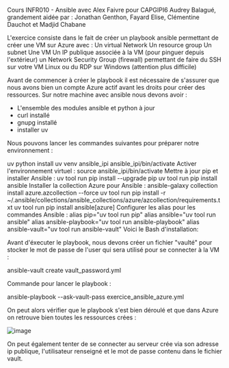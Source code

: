 Cours INFR010 - Ansible avec Alex Faivre pour CAPGIPI6
Audrey Balagué, grandement aidée par : Jonathan Genthon, Fayard Elise, Clémentine Dauchot et Madjid Chabane

L'exercice consiste dans le fait de créer un playbook ansible permettant de créer une VM sur Azure avec :
Un virtual Network
Un resource group
Un subnet
Une VM
Un IP publique associée à la VM (pour pinguer depuis l'extérieur)
un Network Security Group (firewall) permettant de faire du SSH sur votre VM Linux ou du RDP sur Windows (attention plus difficile)

Avant de commencer à créer le playbook il est nécessaire de s'assurer que nous avons bien un compte Azure actif avant les droits pour créer des ressources.
Sur notre machine avec ansible nous devons avoir :
- L'ensemble des modules ansible et python à jour
- curl installé
- gnupg installé
- installer uv

Nous pouvons lancer les commandes suivantes pour préparer notre environnement : 

uv python install
uv venv ansible_ipi
ansible_ipi/bin/activate
Activer l'environnement virtuel :
source ansible_ipi/bin/activate
Mettre à jour pip et installer Ansible :
uv tool run pip install --upgrade pip
uv tool run pip install ansible
Installer la collection Azure pour Ansible :
ansible-galaxy collection install azure.azcollection --force
uv tool run pip install -r ~/.ansible/collections/ansible_collections/azure/azcollection/requirements.txt
uv tool run pip install ansible[azure]
Configurer les alias pour les commandes Ansible :
alias pip="uv tool run pip"
alias ansible="uv tool run ansible"
alias ansible-playbook="uv tool run ansible-playbook"
alias ansible-vault="uv tool run ansible-vault"
Voici le Bash d'installation:

Avant d'éxecuter le playbook, nous devons créer un fichier "vaulté" pour stocker le mot de passe de l'user qui sera utilisé pour se connecter à la VM :

ansible-vault create vault_password.yml

Commande pour lancer le playbook : 

ansible-playbook --ask-vault-pass exercice_ansible_azure.yml

On peut alors vérifier que le playbook s'est bien déroulé et que dans Azure on retrouve bien toutes les ressources crées :

![image](https://github.com/user-attachments/assets/a2aab83e-f98b-482a-8b1d-8bc14109617c)

On peut également tenter de se connecter au serveur crée via son adresse ip publique, l'utilisateur renseigné et le mot de passe contenu dans le fichier vault.
